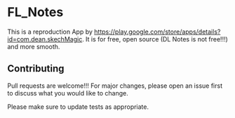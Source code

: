 # FL_Notes
This is a reproduction App by https://play.google.com/store/apps/details?id=com.dean.skechMagic. It is for free, open source (DL Notes is not free!!!) and more smooth.

## Contributing
Pull requests are welcome!!! For major changes, please open an issue first to discuss what you would like to change.

Please make sure to update tests as appropriate.
